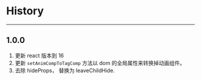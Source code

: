 # History 
----

## 1.0.0
1. 更新 react 版本到 16
2. 更新 `setAnimCompToTagComp` 方法以 dom 的全局属性来转换掉动画组件。
3. 去除 hideProps， 替换为 leaveChildHide.

